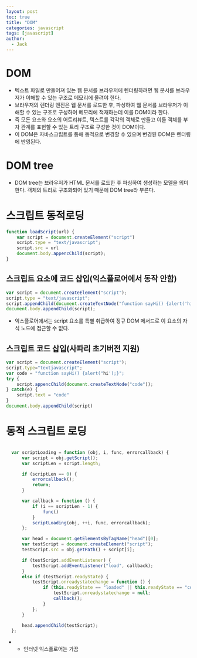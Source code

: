 ```yaml
---
layout: post
toc: true
title: "DOM"
categories: javascript
tags: [javascript]
author:
  - Jack
---
```


# DOM
* 텍스트 파일로 만들어져 있는 웹 문서를 브라우저에 렌더링하려면 웹 문서를 브라우저가 이해할 수 있는 구조로 메모리에 올려야 한다.
* 브라우저의 렌더링 엔진은 웹 문서를 로드한 후, 파싱하여 웹 문서를 브라우저가 이해할 수 있는 구조로 구성하여 메모리에 적재하는데 이를 DOM이라 한다. 
* 즉 모든 요소와 요소의 어트리뷰트, 텍스트를 각각의 객체로 만들고 이들 객체를 부자 관계를 표현할 수 있는 트리 구조로 구성한 것이 DOM이다. 
* 이 DOM은 자바스크립트를 통해 동적으로 변경할 수 있으며 변경된 DOM은 렌더링에 반영된다.


# DOM tree
* DOM tree는 브라우저가 HTML 문서를 로드한 후 파싱하여 생성하는 모델을 의미한다. 객체의 트리로 구조화되어 있기 때문에 DOM tree라 부른다.



# 스크립트 동적로딩
```javascript
function loadScript(url) {
    var script = document.createElement("script")
    script.type = "text/javascript";
    script.src = url
    document.body.appencChild(script);
}
```

## 스크립트 요소에 코드 삽입(익스플로어에서 동작 안함)
```javascript
var script = document.createElement("script");
script.type = "text/javascript";
script.appendChild(document.createTextNode("function sayHi() {alert('hi');}")
document.body.appendChild(script);

```

* 익스플로어에서는 script 요소를 특별 취급하여 정규 DOM 메서드로 이 요소의 자식 노드에 접근할 수 없다.



## 스크립트 코드 삽입(사파리 초기버전 지원)
```javascript
var script = document.createElement("script");
script.type="textjavascript";
var code = "function sayHi() {alert("hi');}";
try {
    script.appencChild(document.createTextNode("code"));
} catch(e) {
    script.text = "code"
}
document.body.appendChild(script)
```


# 동적 스크립트 로딩
  ```javascript
  
    var scriptLoading = function (obj, i, func, errorcallback) {
        var script = obj.getScript();
        var scriptLen = script.length;

        if (scriptLen == 0) {
            errorcallback();
            return;
        }

        var callback = function () {
            if (i == scriptLen - 1) {
                func()
            }
            scriptLoading(obj, ++i, func, errorcallback);
        };

        var head = document.getElementsByTagName("head")[0];
        var testScript = document.createElement("script");
        testScript.src = obj.getPath() + script[i];

        if (testScript.addEventListener) {
            testScript.addEventListener("load", callback);
        }
        else if (testScript.readyState) {
            testScript.onreadystatechange = function () {
                if (this.readyState == "loaded" || this.readyState == "complete") {
                    testScript.onreadystatechange = null;
                    callback();
                }
            };
        } 

        head.appendChild(testScript);
    };

  ```
  *   * 인터넷 익스플로어는 가끔 <script> 태그가 'loaded 상태에서 멈추고 "complete" 상태에 도달하지 않을 떄도 있고, loaded 상태를 거치지 않고 "complete"상태에 도달할 때도 있다.
  그래서 안전하게 사용하려면 두 상태를 모두 점검에서 둘 중 한가지가 발생하면 중복으로 호출되지 않도록 이벤트 핸들러를 제거해야 합니다.
  
  
  # [addEventListener can i use](https://caniuse.com/?search=addEventListener)
  

# DOM 이벤트


# onLoad
* 문서의 모든 콘텐츠(images, script, css, etc)가 로드된 후 발생하는 이벤트이다

```javascript
window.onload = function() {
//실행될 코드
}
```

* 문서에 포함된 모든 콘텐츠가 로드된 후에 실행되기에 불필요한 로딩시간이 추가될 수 있다.
* 동일한 문서에 오직 onload는 하나만 존재해야 한다.
* 중복될 경우, 마지막 선언이 실행된다.
* 외부 라이브러리에서 이미 선언된 경우 이를 찾아 하나로 합치는 과정이 필요하다.

```javascript

// 아래와 같이 사용된 경우, window.onload로 지정된 것은 무시된다.
<body onload="실행될 코드">


window 객체뿐만 아니라 원하는 객체(object)가 로드되었을때 실행될 코드를 설정할 수 있다.
document.getElementById("myFrame").onload = function() {
  //실행될 코드
}

// 이벤트를 직접 연결할 수도 있다.
window.addEventListener('load', function(){
  //실행될 코드
});


// jQuery
$(window).load( function() { //실행될 코드 })

```

# DOMContentLoaded
* HTML과 script가 로드된 시점에 발생하는 이벤트이다.

```javascript
window.addEventListener('DOMContentLoaded', function(){
//실행될 코드
})
```
* onload 이벤트보다 먼저 발생한다. 빠른 실행속도가 필요할때 적합하다.
* IE8 이하에서는 지원하지 않는다.


## DOMContentLoaded 예제
```javascript
<script>
  function ready() {
    alert('DOM이 준비되었습니다!');

    // 이미지가 로드되지 않은 상태이기 때문에 사이즈는 0x0입니다.
    alert(`이미지 사이즈: ${img.offsetWidth}x${img.offsetHeight}`);
  }

  document.addEventListener("DOMContentLoaded", ready);
</script>

<img id="img" src="https://en.js.cx/clipart/train.gif?speed=1&cache=0">
```  

* DOMContentLoaded 핸들러는 문서가 로드되었을 때 실행 됩니다.
* 따라서 핸들러 아래쪽에 위치한 img태그 뿐만 아니라 모든 요소에 접근 할 수 있습니다.
* 하지만 이미지가 로드되는 것을 기다리지 않기 때문에 alert 창엔 이미지 사이즈가 0이라고 뜹니다.


## DOMContentLoaded 지연

* [스크립트 로딩](https://blog.asamaru.net/2017/05/04/script-async-defer/)
* 브라우저는 HTML 문서를 처리하는 도중에 <script>태그를 만나면, DOM 트리 구성을 멈추고 <script>를 실행합니다.
* 스크립트실행이 끝난 후에야 나머지 HTML 문서를 처리합니다.
* 따라서, DOMContentLoaded 이벤트 역시 <script> 안에 있는 스크립트가 처리되고 난 후에 발생합니다.

```javascript
<script>
  document.addEventListener("DOMContentLoaded", () => {
    alert("DOM이 준비되었습니다!");
  });
</script>

<script src="https://cdnjs.cloudflare.com/ajax/libs/lodash.js/4.3.0/lodash.js"></script>

<script>
  alert("라이브러리 로딩이 끝나고 인라인 스크립트가 실행되었습니다.");
</script>
```     
 
* 예시를 실행하면 "라이브러리 로딩이 끝나고..."가 먼저 보인 후 "DOM이 준비되었습니다!"가 출력됩니다.
* 스크립트가 모두 실행되고 난 후에 DOMContentLoaded 이벤트가 발생합니다.

    
## DOMContentLoaded를 막지 않는 스크립트
1. async 속성이 있는 스크립트는 DOMContentLoaded를 막지 않습니다.
2. document.createElement('script')로 동적으로 생성되고 웹페이지에 추가된 스크립트는 DOMContentLoaded를 막지 않습니다.
  
  
## ie8 이하에서 DOMContentLoaded 
```javascript
// Mozilla, Opera, Webkit 
if (document.addEventListener) { 
  document.addEventListener("DOMContentLoaded", function () { 
    document.removeEventListener("DOMContentLoaded", arguments.callee, false); 
    domReady(); 
   }, false);
 }

```
  
## document.readyState
1. loading
  * document 로딩 중.
2. interactive
  * 문서의 로딩은 끝이 나고 해석 중 이지만  images, stylesheets, frames과 같은 하위 자원들은 로딩되고 있는 상태이다.
3. complete
  * 문서와 모든 하위 자원들의 로드가 완료된 상태이다. 이 상태는 load  이벤트가 발생되기 직전 상태이다.

```javascript

// 1. DOMContentLoaded 이벤트의 대안으로 readystatechange
// DOMContentLoaded 이벤트의 대안
  
document.onreadystatechange = function () {
  if (document.readyState === 'interactive') {
    initApplication();
  }
}
  
  
//2. 로드 이벤트의 대안으로 readystatechange
//로드 이벤트의 대안
document.onreadystatechange = function () {
  if (document.readyState === 'complete') {
    initApplication();
  }
}  
```
  
  
# jQuery ready
* 자바스크립트의 DOM 트리가 준비되었을때의 시점을 컨트롤하는 메소드로 DOMContentLoaded의 jQuery 버전이라고 할 수 있다.

```javascript
$("document").ready(function() {
  // DOM이 준비됨
  // 이후의 코드는 여기에 작성됨
});
또는

$(function() {
  // DOM이 준비됨
  // 이후의 코드는 여기에 작성됨
});
```  

* onload 이벤트보다 먼저 발생한다. 
* 즉, 문서의 모든 자원이 다운로드되었을때 발생하는 onload와 달리 DOM 트리만 완성되면 바로 발생하므로 빠른 실행속도가 필요할때 적합하다.
* 여러번 사용되면 선언 순서에 따라 순차적으로 실행된다.


# 실행 순서 비교
```javascript
<script>
  log('초기 readyState:' + document.readyState);

  document.addEventListener('readystatechange', () => log('readyState:' + document.readyState));
  document.addEventListener('DOMContentLoaded', () => log('DOMContentLoaded'));

  window.onload = () => log('window onload');
</script>

<iframe src="iframe.html" onload="log('iframe onload')"></iframe>

<img src="http://en.js.cx/clipart/train.gif" id="img">
<script>
  img.onload = () => log('img onload');
</script>
```

* 실행 결과는 다음과 같습니다.
  
* [1] initial readyState:loading
* [2] readyState:interactive
  [2] DOMContentLoaded
  [3] iframe onload
  [4] img onload
  [4] readyState:complete
  [4] window onload

  * 대괄호 안에 있는 숫자는 실제 해당 로그가 출력되기까지 걸린 시간을 나타냅니다. 같은 숫자는 1 미리 초 오차 범위 내에서 동시에 실행된 이벤트라는 것을 의미합니다.
  * document.readyState는 DOMContentLoaded가 실행되기 바로 직전에 interactive가 됩니다. 따라서 DOMContentLoaded와 interactive는 같은 상태를 나타낸다고 볼 수 있습니다.
  * document.readyState는 iframe, img를 비롯한 리소스 전부가 로드되었을 때 complete가 됩니다. 위 예시에서 우리는 readyState의 값이 img.onload와 window.onload가 실행된 시점과 거의 동일한 시점에 complete로 바뀌었다는 것을 확인할 수 있습니다. 
  * readyState의 값이 complete로 바뀐다는 것은 window.onload가 실행된다는 것과 동일한 의미입니다. 이 둘의 차이점은 window.onload는 다른 load 핸들러가 전부 실행된 후에야 동작한다는 것에 있습니다.
  

# [실행 순서 비교](http://jsfiddle.net/HgJ33/)
```javascript

(function(){ console.log(1); })();  // 1

$(function(){ console.log(2); });    // 2

$(document).ready(function(){ console.log(3); });  // 3

window.onload = console.log(4);  // 4

```
* 실행순서는 1번 -> 4번 -> 2번 -> 3번
* :위와 같은 순서로 코드를 기술하였다고 할 때 실행순서를 생각해보면, '3번 -> 1번 -> 2번 -> 4번' 순으로 실행됨. 이유는 1번은 읽히는 시점에서 바로 1번이 실행되고(1번 코드가 맨 마지막에 기술되었다고 해도 가장 먼저 실행됨) 2번과 3번은 document(HTML문서)의 HTML태그 뿐만 아니라 CSS 자바스크립트 등을 포함한 처음부터 끝까지를 웹브라우저가 모두 인식한 다음에 실행됨(이미지 등의 리소스 다운로드는 기다리지 않음)
* 2번과 3번은 실행시기가 동일하지만 (동일한함수) 2번을 위에 작성했다는 가정하였을 때 2번이 먼저 실행된다고 봄
* 4번은 document(HTML문서) 뿐만아니라 이미지 등의 리소스 다운로드를 전부 기다렸다가 실행됨

  
  
# 출처
* [WEBDIR](https://webdir.tistory.com/515)
